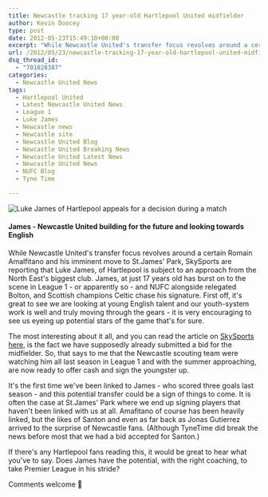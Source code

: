 ```yaml
---
title: Newcastle tracking 17 year-old Hartlepool United midfielder
author: Kevin Doocey
type: post
date: 2012-05-23T15:49:10+00:00
excerpt: "While Newcastle United's transfer focus revolves around a certain Romain Amalfitano and his imminent move to St.James' Park, SkySports are reporting that.."
url: /2012/05/23/newcastle-tracking-17-year-old-hartlepool-united-midfielder/
dsq_thread_id:
  - "701028387"
categories:
  - Newcastle United News
tags:
  - Hartlepool United
  - Latest Newcastle United News
  - League 1
  - Luke James
  - Newcastle news
  - Newcastle site
  - Newcastle United Blog
  - Newcastle United Breaking News
  - Newcastle United Latest News
  - Newcastle United News
  - NUFC Blog
  - Tyne Time

---
```

![Luke James of Hartlepool appeals for a decision during a match](https://www.tynetime.com/wp-content/uploads/2012/05/Luke-James-Hartlepool.jpg "Luke-James-Hartlepool")
  
#### James - Newcastle United building for the future and looking towards English

While Newcastle United's transfer focus revolves around a certain Romain Amalfitano and his imminent move to St.James' Park, SkySports are reporting that Luke James, of Hartlepool is subject to an approach from the North East's biggest club. James, at just 17 years old has burst on to the scene in League 1 - or apparently so - and NUFC alongside relegated Bolton, and Scottish champions Celtic chase his signature. First off, it's great to see we are looking at young English talent  and our youth-system work is well and truly moving through the gears - it is very encouraging to see us eyeing up potential stars of the game that's for sure.

The most interesting about it all, and you can read the article on [SkySports here][1], is the fact we have supposedly already submitted a bid for the midfielder. So, that says to me that the Newcastle scouting team were watching him all last season in League 1 and with the summer approaching, are now ready to offer cash and sign the youngster up.

It's the first time we've been linked to James - who scored three goals last season - and this potential transfer could be a sign of things to come. It is often the case at St.James' Park where we end up signing players that haven't been linked with us at all. Amafitano of course has been heavily linked, but the likes of Santon and even as far back as Jonas Gutierrez arrived to the surprise of Newcastle fans. (Although TyneTime did break the news before most that we had a bid accepted for Santon.)

If there's any Hartlepool fans reading this, it would be great to hear what you've to say. Does James have the potential, with the right coaching, to take Premier League in his stride?

Comments welcome 🙂

 [1]: http://www.skysports.com/football/news/11719/7773221/Trio-leading-race-for-James
